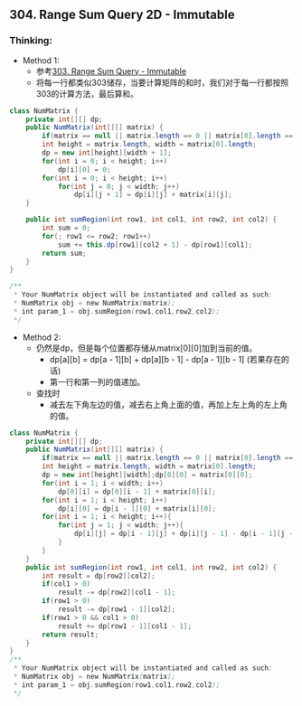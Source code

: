 ## 304. Range Sum Query 2D - Immutable
### Thinking:
* Method 1:
	* 参考[303. Range Sum Query - Immutable](https://github.com/Seanforfun/Algorithm/blob/master/leetcode/303.%20Range%20Sum%20Query%20-%20Immutable.md)
	* 将每一行都类似303储存，当要计算矩阵的和时，我们对于每一行都按照303的计算方法，最后算和。

```Java
class NumMatrix {
    private int[][] dp;
    public NumMatrix(int[][] matrix) {
        if(matrix == null || matrix.length == 0 || matrix[0].length == 0) return;
        int height = matrix.length, width = matrix[0].length;
        dp = new int[height][width + 1];
        for(int i = 0; i < height; i++)
            dp[i][0] = 0;
        for(int i = 0; i < height; i++)
            for(int j = 0; j < width; j++)
                dp[i][j + 1] = dp[i][j] + matrix[i][j];
    }

    public int sumRegion(int row1, int col1, int row2, int col2) {
        int sum = 0;
        for(; row1 <= row2; row1++)
            sum += this.dp[row1][col2 + 1] - dp[row1][col1];
        return sum;
    }
}

/**
 * Your NumMatrix object will be instantiated and called as such:
 * NumMatrix obj = new NumMatrix(matrix);
 * int param_1 = obj.sumRegion(row1,col1,row2,col2);
 */
```

* Method 2:
	* 仍然是dp，但是每个位置都存储从matrix[0][0]加到当前的值。
		* dp[a][b] = dp[a - 1][b] + dp[a][b - 1] - dp[a - 1][b - 1] (若果存在的话)
		* 第一行和第一列的值递加。
	* 查找时
		* 减去左下角左边的值，减去右上角上面的值，再加上左上角的左上角的值。

```Java
class NumMatrix {
    private int[][] dp;
    public NumMatrix(int[][] matrix) {
        if(matrix == null || matrix.length == 0 || matrix[0].length == 0) return;
        int height = matrix.length, width = matrix[0].length;
        dp = new int[height][width];dp[0][0] = matrix[0][0];
        for(int i = 1; i < width; i++)
            dp[0][i] = dp[0][i - 1] + matrix[0][i];
        for(int i = 1; i < height; i++)
            dp[i][0] = dp[i - 1][0] + matrix[i][0];
        for(int i = 1; i < height; i++){
            for(int j = 1; j < width; j++){
                dp[i][j] = dp[i - 1][j] + dp[i][j - 1] - dp[i - 1][j - 1] + matrix[i][j];
            }
        }
    }
    public int sumRegion(int row1, int col1, int row2, int col2) {
        int result = dp[row2][col2];
        if(col1 > 0)
            result -= dp[row2][col1 - 1];
        if(row1 > 0)
            result -= dp[row1 - 1][col2];
        if(row1 > 0 && col1 > 0)
            result += dp[row1 - 1][col1 - 1];
        return result;
    }
}
/**
 * Your NumMatrix object will be instantiated and called as such:
 * NumMatrix obj = new NumMatrix(matrix);
 * int param_1 = obj.sumRegion(row1,col1,row2,col2);
 */
```
